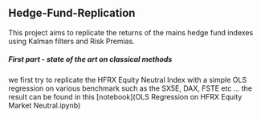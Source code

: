 ## Hedge-Fund-Replication

This project aims to replicate the returns of the mains hedge fund indexes using Kalman filters and Risk Premias.

##### First part - state of the art on classical methods

we first try to replicate the HFRX Equity Neutral Index with a simple OLS regression on various benchmark such as
the SX5E, DAX, FSTE etc ... the result can be found in this [notebook](OLS Regression on HFRX Equity Market Neutral.ipynb)




